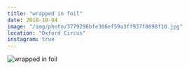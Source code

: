 ```yaml
---
title: "wrapped in foil"
date: 2018-10-04
image: "/img/photo/3779296bfe306ef59a3ff937f8698f10.jpg"
location: "Oxford Circus"
instagram: true
---
```


![wrapped in foil](/img/photo/3779296bfe306ef59a3ff937f8698f10.jpg)
